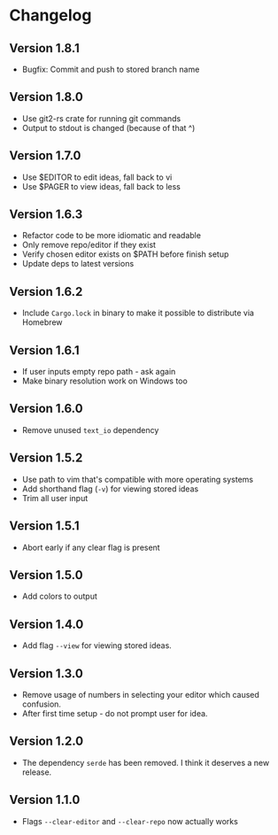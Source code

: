 # Changelog

## Version 1.8.1
* Bugfix: Commit and push to stored branch name

## Version 1.8.0
* Use git2-rs crate for running git commands
* Output to stdout is changed (because of that ^)

## Version 1.7.0
* Use $EDITOR to edit ideas, fall back to vi
* Use $PAGER to view ideas, fall back to less

## Version 1.6.3
* Refactor code to be more idiomatic and readable
* Only remove repo/editor if they exist
* Verify chosen editor exists on $PATH before finish setup
* Update deps to latest versions

## Version 1.6.2
* Include `Cargo.lock` in binary to make it possible to distribute via Homebrew

## Version 1.6.1
* If user inputs empty repo path - ask again
* Make binary resolution work on Windows too

## Version 1.6.0
* Remove unused `text_io` dependency

## Version 1.5.2
* Use path to vim that's compatible with more operating systems
* Add shorthand flag (`-v`) for viewing stored ideas
* Trim all user input

## Version 1.5.1
* Abort early if any clear flag is present

## Version 1.5.0
* Add colors to output

## Version 1.4.0
* Add flag `--view` for viewing stored ideas.

## Version 1.3.0
* Remove usage of numbers in selecting your editor which caused confusion.
* After first time setup - do not prompt user for idea.

## Version 1.2.0
* The dependency `serde` has been removed. I think it deserves a new release.

## Version 1.1.0
* Flags `--clear-editor` and `--clear-repo` now actually works

